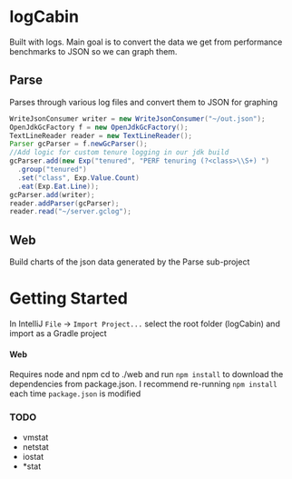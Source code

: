 # logCabin
Built with logs. Main goal is to convert the data we get from performance benchmarks to JSON so we can graph them.

## Parse
Parses through various log files and convert them to JSON for graphing

```java
WriteJsonConsumer writer = new WriteJsonConsumer("~/out.json");
OpenJdkGcFactory f = new OpenJdkGcFactory();
TextLineReader reader = new TextLineReader();
Parser gcParser = f.newGcParser();
//Add logic for custom tenure logging in our jdk build
gcParser.add(new Exp("tenured", "PERF tenuring (?<class>\\S+) ")
  .group("tenured")
  .set("class", Exp.Value.Count)
  .eat(Exp.Eat.Line));
gcParser.add(writer);
reader.addParser(gcParser);
reader.read("~/server.gclog");
```

## Web
Build charts of the json data generated by the Parse sub-project

# Getting Started
In IntelliJ `File` -> `Import Project...` select the root folder (logCabin) and import as a Gradle project
#### Web
Requires node and npm
cd to ./web and run `npm install` to download the dependencies from package.json. I recommend re-running `npm install` each time `package.json` is modified


### TODO
- vmstat
- netstat
- iostat
- *stat
